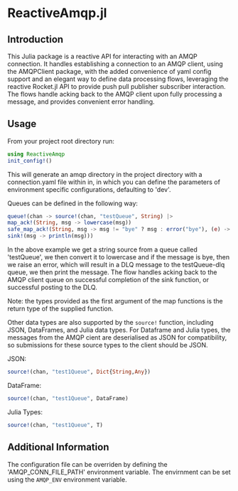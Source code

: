 # ReactiveAmqp.jl

## Introduction
This Julia package is a reactive API for interacting with an AMQP connection. It handles establishing a connection to an AMQP client, using the AMQPClient package, with the added convenience of yaml config support and an elegant way to define data processing flows, leveraging the reactive Rocket.jl API to provide push pull publisher subscriber interaction. The flows handle acking back to the AMQP client upon fully processing a message, and provides convenient error handling.

## Usage
From your project root directory run:
```julia
using ReactiveAmqp
init_config!()
```


This will generate an amqp directory in the project directory with a connection.yaml file within in, in which you can define the parameters of environment specific configurations, defaulting to 'dev'. 

Queues can be defined in the following way:

```julia
queue!(chan -> source!(chan, "testQueue", String) |>
map_ack!(String, msg -> lowercase(msg))
safe_map_ack!(String, msg -> msg != "bye" ? msg : error("bye"), (e) -> ()) |>
sink!(msg -> println(msg)))
```


In the above example we get a string source from a queue called 'testQueue', we then convert it to lowercase and if the message is bye, then we raise an error, which will result in a DLQ message to the testQueue-dlq queue, we then print the message. The flow handles acking back to the AMQP client queue on successful completion of the sink function, or successful posting to the DLQ. 

Note: the types provided as the first argument of the map functions is the return type of the supplied function.

Other data types are also supported by the `source!` function, including JSON, DataFrames, and Julia data types. For Dataframe and Julia types, the messages from the AMQP cient are deserialised as JSON for compatibility, so submissions for these source types to the client should be JSON.

JSON: 
```julia 
source!(chan, "test1Queue", Dict{String,Any})
```

DataFrame: 
```julia 
source!(chan, "test1Queue", DataFrame)
```

Julia Types: 
```julia 
source!(chan, "test1Queue", T)
```

## Additional Information
The configuration file can be overriden by defining the 'AMQP_CONN_FILE_PATH' environment variable. The envirnment can be set using the  `AMQP_ENV` environment variable.
